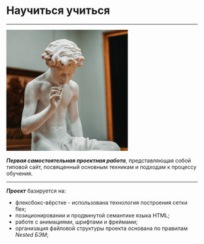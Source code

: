 # Научиться учиться
___
![](/images/cards-recall.png)

*__Первая самостоятельная проектная работа__*, представляющая собой типовой сайт, посвященный основным техникам и подходам к процессу обучения.
___
*__Проект__* базируется на:
* флексбокс-вёрстке - использована технология построения сетки  flex;
* позиционировании и продвинутой семантике языка HTML;
* работе с анимациями, шрифтами и фреймами;
* организация файловой структуры проекта основана по правилам *Nested БЭМ*;

